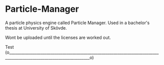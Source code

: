 # Particle-Manager
A particle physics engine called Particle Manager. Used in a bachelor's thesis at University of Skövde.

Wont be uploaded until the licenses are worked out. 

Test (o_______________________________________________________________________________________________________________________o)
